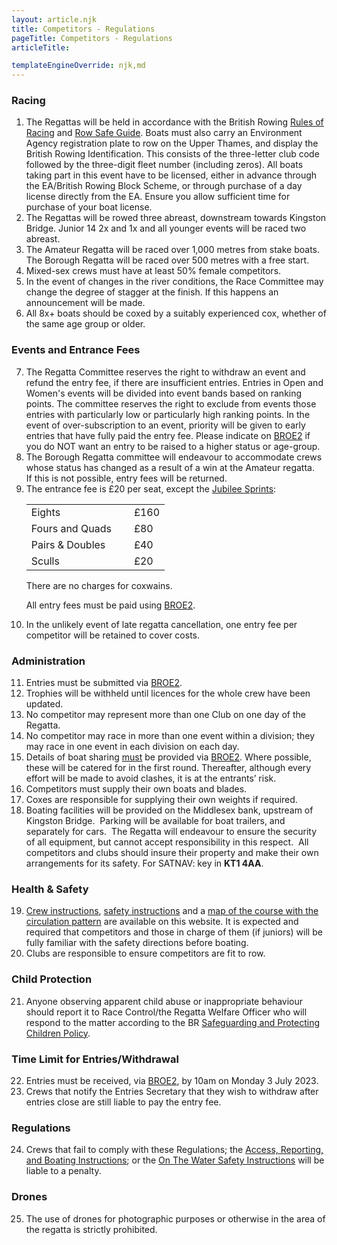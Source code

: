 ```yaml
---
layout: article.njk
title: Competitors - Regulations
pageTitle: Competitors - Regulations
articleTitle: 

templateEngineOverride: njk,md
---
```

<div id="regulations">
  <h3>Racing</h3>
  <ol>
    <li>The Regattas will be held in accordance with the British Rowing <a href="https://www.britishrowing.org/wp-content/uploads/2024/03/2024-British-Rowing-Rules-of-Racing-V1.pdf" target="new">Rules of Racing</a> and
    <a href="https://www.britishrowing.org/upload/files/RowSafe/Complete-v1.pdf" target="new">Row Safe Guide</a>. Boats must also carry an Environment Agency registration plate to row on  the Upper Thames, and display the British Rowing Identification. This consists of the three-letter club code followed by the three-digit fleet number (including zeros). All boats taking part in this event have to be licensed, either in advance through the EA/British Rowing Block Scheme, or through purchase of a day license directly from the EA. Ensure you allow sufficient time for purchase of your boat license.</li>
    <li>The Regattas will be rowed three abreast, downstream towards Kingston Bridge. Junior 14 2x and 1x and all younger events will be raced two abreast.</li>
    <li>The Amateur Regatta will be raced over 1,000 metres from stake boats. The Borough Regatta will  be raced over 500 metres with a free start.</li>
    <li>Mixed-sex crews must have at least 50% female competitors.</li>
    <li>In the event of changes in the river conditions, the Race Committee may change the degree of stagger at the finish. If this happens an announcement will be made.</li>
    <li>All 8x+ boats should be coxed by a suitably experienced cox, whether of the same age group or older.</li>
  </ol>
  <h3>Events and Entrance Fees</h3>
  <ol start="7">
    <li>The Regatta  Committee reserves the right to withdraw an event and refund the entry fee, if there are insufficient entries. Entries in Open and Women's events will be divided into event bands based on ranking points. The committee reserves the right to exclude from events those entries with particularly low or particularly high ranking points. In the event of over-subscription to an event, priority will be given to early entries that have fully paid the entry fee. Please indicate on <a href="https://broe2.britishrowing.org/" target="new">BROE2</a> if you do NOT want an entry to be raised to a higher status or age-group.</li>
    <li>The Borough Regatta committee will endeavour to accommodate crews whose status has changed as a result of a win at the Amateur regatta.&nbsp;&nbsp;  If this is not possible, entry fees will be returned.</li>
    <li>The entrance fee is &pound;20 per seat, except the <a href="/sprint-eights/">Jubilee Sprints</a>:<br>
      <strong>
        <table>
          <tr>
            <td>Eights</td>
            <td>&nbsp;</td>
            <td>£160</td>
          </tr>
          <tr>
            <td>Fours and Quads</td>
            <td>&nbsp;</td>
            <td>£80</td>
          </tr>
          <tr>
            <td>Pairs &amp; Doubles</td>
            <td>&nbsp;</td>
            <td>£40</td>
          </tr>
          <tr>
            <td>Sculls</td>
            <td>&nbsp;</td>
            <td>£20</td>
          </tr>
        </table>
      </strong>
    There are no charges for coxwains.<br>
      <p>All entry fees must be paid using <a href="https://broe2.britishrowing.org/">
    BROE2</a>.</p></li>
      <li>In the unlikely event of late regatta cancellation, one entry fee per competitor will be retained to cover costs.</li>
    </ol>
    <h3>Administration</h3>
    <ol start="11">
      <li>Entries must be submitted via <a href="https://broe2.britishrowing.org/">BROE2</a>. </li>
      <li>Trophies will be withheld until licences for the whole crew have been updated.</li>
      <li>No competitor may represent more than one Club on one day of the Regatta.</li>
      <li>No competitor may race in more than one event within a division; they may race in one event in each division on each day.</li>
      <li>Details of boat sharing <u>must</u> be provided via <a href="https://broe2.britishrowing.org/">BROE2</a>. Where possible, these will be catered for in the first round. Thereafter, although every effort will be made to avoid clashes, it is at the entrants&#8217; risk.</li>
      <li>Competitors must supply their own boats and blades.</li>
      <li>Coxes are responsible for supplying their own weights if required.</li>
      <li>Boating facilities will be provided on the Middlesex bank, upstream of Kingston Bridge.&nbsp; Parking will be available for boat trailers, and separately for cars.&nbsp; The Regatta  will endeavour to ensure the security of all equipment, but cannot accept responsibility in this respect.&nbsp; All competitors and clubs should insure their property and make their own arrangements for its safety. For SATNAV: key in <b>KT1 4AA</b>.</li>
    </ol>
    <h3>Health &amp; Safety</h3>
    <ol start="19">
      <li><a href="/instructions/">Crew instructions</a>, <a href="/safety/">safety instructions</a> and a <a href="/circulation/">map of the course with the circulation pattern</a> are available on this website. It is expected and required that competitors and those in charge of them (if juniors) will be fully familiar with the safety directions before boating.</li>
      <li>Clubs are responsible to ensure competitors are fit to row.</li>
    </ol>
    <h3>Child Protection</h3>
    <ol>
      <li value="21">Anyone observing apparent child abuse or inappropriate behaviour should report it to Race Control/the	Regatta Welfare Officer who will respond to the matter according to the BR <a href="https://www.britishrowing.org/sites/default/files/pages/22685/SPCG%20Policy%20Feb%202013.pdf" target="new">Safeguarding and Protecting Children Policy</a>.<br>
      </li>
    </ol>
    <h3>Time Limit for Entries/Withdrawal</h3>
    <ol>
      <li  value="22">Entries must be received, via <a href="https://broe2.britishrowing.org/" target="new">BROE2</a>, by 10am on Monday 3 July 2023.<br>
      </li>
      <li>Crews that notify the Entries Secretary that they wish to withdraw after entries close are still liable to pay the entry fee.</li>
    </ol>
    <h3>Regulations</h3>
    <ol>
      <li value="24">Crews that fail to comply with these Regulations; the <a href="/instructions/">Access, Reporting, and Boating Instructions</a>; or the <a href="/safety/">On The Water Safety Instructions</a> will be liable to a penalty.</li>
    </ol>
    <h3>Drones</h3>
    <ol>
      <li value="25">The use of drones for photographic purposes or otherwise in the area of the regatta is strictly prohibited.</li>
    </ol>
</div>
